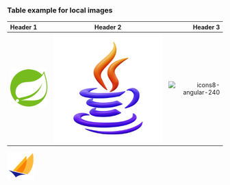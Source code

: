 ### Table example for local images

Header 1|Header 2|Header 3
:---|:---:|---:
![Spring logo](spring.png)|![Java logo](img/icons8-java-375.png)|![icons8-angular-240](https://github.com/user-attachments/assets/64ae12ff-cf72-4851-8d91-5354d2091485)
![Jakarta logo](/my_markdown_examples/img/JakartaEE-1.png)
